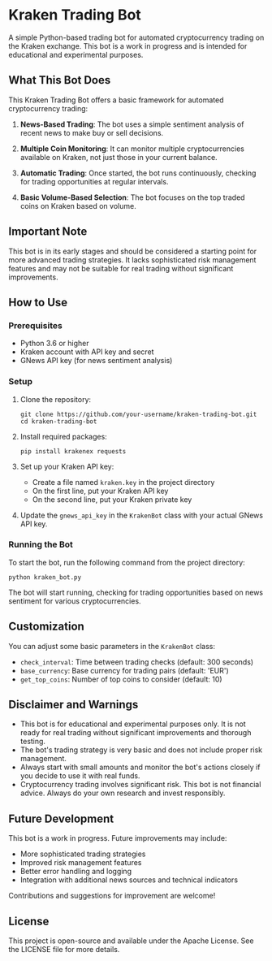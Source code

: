 # Kraken Trading Bot

A simple Python-based trading bot for automated cryptocurrency trading on the Kraken exchange. This bot is a work in progress and is intended for educational and experimental purposes.

## What This Bot Does

This Kraken Trading Bot offers a basic framework for automated cryptocurrency trading:

1. **News-Based Trading**: The bot uses a simple sentiment analysis of recent news to make buy or sell decisions.

2. **Multiple Coin Monitoring**: It can monitor multiple cryptocurrencies available on Kraken, not just those in your current balance.

3. **Automatic Trading**: Once started, the bot runs continuously, checking for trading opportunities at regular intervals.

4. **Basic Volume-Based Selection**: The bot focuses on the top traded coins on Kraken based on volume.

## Important Note

This bot is in its early stages and should be considered a starting point for more advanced trading strategies. It lacks sophisticated risk management features and may not be suitable for real trading without significant improvements.

## How to Use

### Prerequisites

- Python 3.6 or higher
- Kraken account with API key and secret
- GNews API key (for news sentiment analysis)

### Setup

1. Clone the repository:
   ```
   git clone https://github.com/your-username/kraken-trading-bot.git
   cd kraken-trading-bot
   ```

2. Install required packages:
   ```
   pip install krakenex requests
   ```

3. Set up your Kraken API key:
   - Create a file named `kraken.key` in the project directory
   - On the first line, put your Kraken API key
   - On the second line, put your Kraken private key

4. Update the `gnews_api_key` in the `KrakenBot` class with your actual GNews API key.

### Running the Bot

To start the bot, run the following command from the project directory:

```
python kraken_bot.py
```

The bot will start running, checking for trading opportunities based on news sentiment for various cryptocurrencies.

## Customization

You can adjust some basic parameters in the `KrakenBot` class:

- `check_interval`: Time between trading checks (default: 300 seconds)
- `base_currency`: Base currency for trading pairs (default: 'EUR')
- `get_top_coins`: Number of top coins to consider (default: 10)

## Disclaimer and Warnings

- This bot is for educational and experimental purposes only. It is not ready for real trading without significant improvements and thorough testing.
- The bot's trading strategy is very basic and does not include proper risk management.
- Always start with small amounts and monitor the bot's actions closely if you decide to use it with real funds.
- Cryptocurrency trading involves significant risk. This bot is not financial advice. Always do your own research and invest responsibly.

## Future Development

This bot is a work in progress. Future improvements may include:

- More sophisticated trading strategies
- Improved risk management features
- Better error handling and logging
- Integration with additional news sources and technical indicators

Contributions and suggestions for improvement are welcome!

## License

This project is open-source and available under the Apache License. See the LICENSE file for more details.